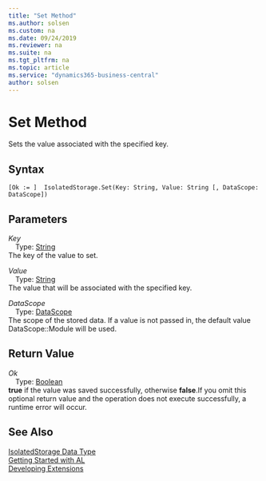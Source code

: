 ```yaml
---
title: "Set Method"
ms.author: solsen
ms.custom: na
ms.date: 09/24/2019
ms.reviewer: na
ms.suite: na
ms.tgt_pltfrm: na
ms.topic: article
ms.service: "dynamics365-business-central"
author: solsen
---
```

[//]: # (START>DO_NOT_EDIT)
[//]: # (IMPORTANT:Do not edit any of the content between here and the END>DO_NOT_EDIT.)
[//]: # (Any modifications should be made in the .xml files in the ModernDev repo.)
# Set Method
Sets the value associated with the specified key.


## Syntax
```
[Ok := ]  IsolatedStorage.Set(Key: String, Value: String [, DataScope: DataScope])
```
## Parameters
*Key*  
&emsp;Type: [String](../string/string-data-type.md)  
The key of the value to set.
        
*Value*  
&emsp;Type: [String](../string/string-data-type.md)  
The value that will be associated with the specified key.
        
*DataScope*  
&emsp;Type: [DataScope](../datascope/datascope-option.md)  
The scope of the stored data. If a value is not passed in, the default value DataScope::Module will be used.  


## Return Value
*Ok*  
&emsp;Type: [Boolean](../boolean/boolean-data-type.md)  
**true** if the value was saved successfully, otherwise **false**.If you omit this optional return value and the operation does not execute successfully, a runtime error will occur.    


[//]: # (IMPORTANT: END>DO_NOT_EDIT)
## See Also
[IsolatedStorage Data Type](isolatedstorage-data-type.md)  
[Getting Started with AL](../../devenv-get-started.md)  
[Developing Extensions](../../devenv-dev-overview.md)